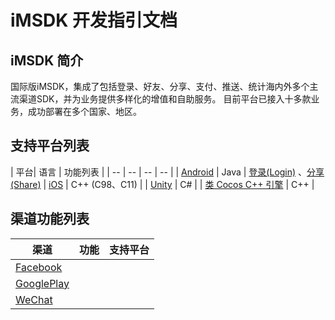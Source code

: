 # iMSDK 开发指引文档

## iMSDK 简介
国际版iMSDK，集成了包括登录、好友、分享、支付、推送、统计海内外多个主流渠道SDK，并为业务提供多样化的增值和自助服务。 目前平台已接入十多款业务，成功部署在多个国家、地区。

## 支持平台列表

| 平台| 语言 | 功能列表 |
| -- | -- | -- | -- |
| [Android](Android/Android.md) | Java | [登录(Login)](Android/Login.md) 、[分享(Share)](Android/Share.md)
| [iOS](iOS/iOS.md) | C++ (C98、C11) |
| [Unity](Unity/Unity.md) | C# |
| [类 Cocos C++ 引擎](Cpp/Cpp.md) | C++ |


## 渠道功能列表

| 渠道 | 功能 | 支持平台 |
| -- | -- | -- |
| [Facebook](https://developers.facebook.com) |  |
| [GooglePlay](https://play.google.com/apps/publish) |  |
| [WeChat](http://dev.wechat.com) |  |

## 







